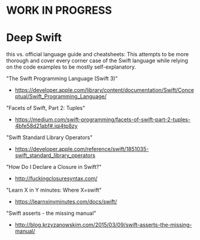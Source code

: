 # WORK IN PROGRESS

# Deep Swift


this vs. official language guide and cheatsheets: This attempts to be more thorough and cover every corner case of the Swift language while relying on the code examples to be mostly self-explanatory.







"The Swift Programming Language (Swift 3)"
- https://developer.apple.com/library/content/documentation/Swift/Conceptual/Swift_Programming_Language/

"Facets of Swift, Part 2: Tuples"
- https://medium.com/swift-programming/facets-of-swift-part-2-tuples-4bfe58d21abf#.iqj4tp8zy

"Swift Standard Library Operators"
- https://developer.apple.com/reference/swift/1851035-swift_standard_library_operators

"How Do I Declare a Closure in Swift?"
- http://fuckingclosuresyntax.com/

"Learn X in Y minutes: Where X=swift"
- https://learnxinyminutes.com/docs/swift/

"Swift asserts - the missing manual"
- http://blog.krzyzanowskim.com/2015/03/09/swift-asserts-the-missing-manual/
